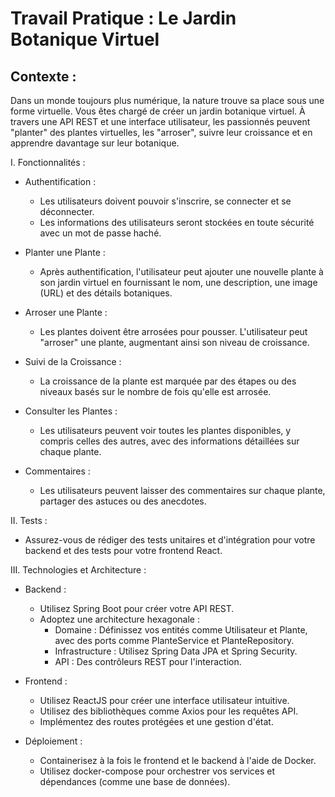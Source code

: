 # Travail Pratique : Le Jardin Botanique Virtuel

## Contexte :
Dans un monde toujours plus numérique, la nature trouve sa place sous une forme virtuelle. Vous êtes chargé de créer un jardin botanique virtuel. À travers une API REST et une interface utilisateur, les passionnés peuvent "planter" des plantes virtuelles, les "arroser", suivre leur croissance et en apprendre davantage sur leur botanique.

I. Fonctionnalités :

- Authentification :
    - Les utilisateurs doivent pouvoir s'inscrire, se connecter et se déconnecter.
    - Les informations des utilisateurs seront stockées en toute sécurité avec un mot de passe haché.

- Planter une Plante :
    - Après authentification, l'utilisateur peut ajouter une nouvelle plante à son jardin virtuel en fournissant le nom, une description, une image (URL) et des détails botaniques.

- Arroser une Plante :
    - Les plantes doivent être arrosées pour pousser. L'utilisateur peut "arroser" une plante, augmentant ainsi son niveau de croissance.

- Suivi de la Croissance :
    - La croissance de la plante est marquée par des étapes ou des niveaux basés sur le nombre de fois qu'elle est arrosée.

- Consulter les Plantes :
    - Les utilisateurs peuvent voir toutes les plantes disponibles, y compris celles des autres, avec des informations détaillées sur chaque plante.

- Commentaires :
    - Les utilisateurs peuvent laisser des commentaires sur chaque plante, partager des astuces ou des anecdotes.

II. Tests :
- Assurez-vous de rédiger des tests unitaires et d'intégration pour votre backend et des tests pour votre frontend React.

III. Technologies et Architecture :

- Backend :
    - Utilisez Spring Boot pour créer votre API REST.
    - Adoptez une architecture hexagonale :
        - Domaine : Définissez vos entités comme Utilisateur et Plante, avec des ports comme PlanteService et PlanteRepository.
        - Infrastructure : Utilisez Spring Data JPA et Spring Security.
        - API : Des contrôleurs REST pour l'interaction.

- Frontend :
    - Utilisez ReactJS pour créer une interface utilisateur intuitive.
    - Utilisez des bibliothèques comme Axios pour les requêtes API.
    - Implémentez des routes protégées et une gestion d'état.

- Déploiement :
    - Containerisez à la fois le frontend et le backend à l'aide de Docker.
    - Utilisez docker-compose pour orchestrer vos services et dépendances (comme une base de données).